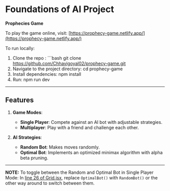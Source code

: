 # Foundations of AI Project

**Prophecies Game**  

To play the game online, visit: [https://prophecy-game.netlify.app/](https://prophecy-game.netlify.app/)  

To run locally:
1. Clone the repo : ```bash
   git clone https://github.com/Chhavigoyal02/prophecy-game.git
2. Navigate to the project directory: cd prophecy-game
3. Install dependencies: npm install
4. Run: npm run dev

   
---

## Features  

1. **Game Modes**:  
   - **Single Player**: Compete against an AI bot with adjustable strategies.  
   - **Multiplayer**: Play with a friend and challenge each other.
     
2. **AI Strategies**:  
   - **Random Bot**: Makes moves randomly.  
   - **Optimal Bot**: Implements an optimized minimax algorithm with alpha beta pruning.

---
**NOTE:**
To toggle between the Random and Optimal Bot in Single Player Mode:
In [line 26 of Grid.jsx](./src/components/Grid.jsx#L26), replace `OptimalBot()` with `RandomBot()` or the other way around to switch between them.
